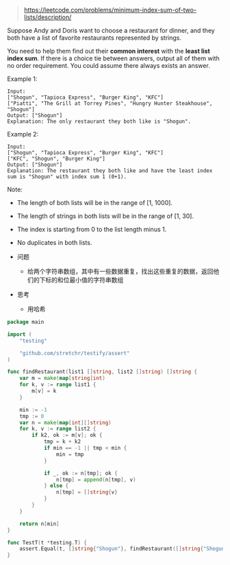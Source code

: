 > https://leetcode.com/problems/minimum-index-sum-of-two-lists/description/

Suppose Andy and Doris want to choose a restaurant for dinner, and they both have a list of favorite restaurants represented by strings.

You need to help them find out their **common interest** with the **least list index sum**. If there is a choice tie between answers, output all of them with no order requirement. You could assume there always exists an answer.

Example 1:
```
Input:
["Shogun", "Tapioca Express", "Burger King", "KFC"]
["Piatti", "The Grill at Torrey Pines", "Hungry Hunter Steakhouse", "Shogun"]
Output: ["Shogun"]
Explanation: The only restaurant they both like is "Shogun".
```
Example 2:
```
Input:
["Shogun", "Tapioca Express", "Burger King", "KFC"]
["KFC", "Shogun", "Burger King"]
Output: ["Shogun"]
Explanation: The restaurant they both like and have the least index sum is "Shogun" with index sum 1 (0+1).
```
Note:
- The length of both lists will be in the range of [1, 1000].
- The length of strings in both lists will be in the range of [1, 30].
- The index is starting from 0 to the list length minus 1.
- No duplicates in both lists.

- 问题
  - 给两个字符串数组，其中有一些数据重复，找出这些重复的数据，返回他们的下标的和位最小值的字符串数组
- 思考
  - 用哈希

```go
package main

import (
	"testing"

	"github.com/stretchr/testify/assert"
)

func findRestaurant(list1 []string, list2 []string) []string {
	var m = make(map[string]int)
	for k, v := range list1 {
		m[v] = k
	}

	min := -1
	tmp := 0
	var n = make(map[int][]string)
	for k, v := range list2 {
		if k2, ok := m[v]; ok {
			tmp = k + k2
			if min == -1 || tmp < min {
				min = tmp
			}

			if _, ok := n[tmp]; ok {
				n[tmp] = append(n[tmp], v)
			} else {
				n[tmp] = []string{v}
			}
		}
	}

	return n[min]
}

func TestT(t *testing.T) {
	assert.Equal(t, []string{"Shogun"}, findRestaurant([]string{"Shogun", "Tapioca Express", "Burger King", "KFC"}, []string{"Piatti", "The Grill at Torrey Pines", "Hungry Hunter Steakhouse", "Shogun"}))
}
```